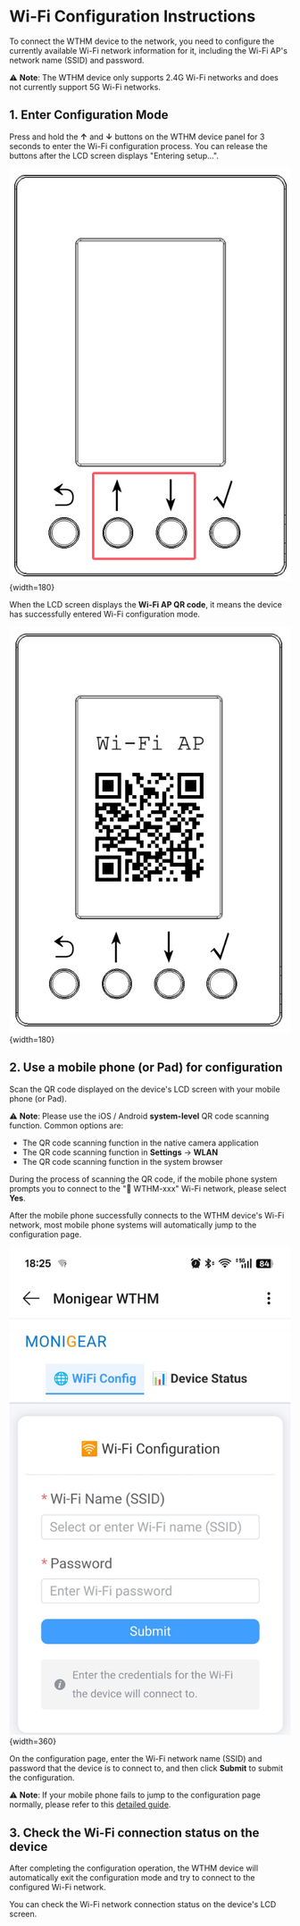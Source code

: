 # Wi-Fi Configuration Instructions

To connect the WTHM device to the network, you need to configure the currently available Wi-Fi network information for it, including the Wi-Fi AP's network name (SSID) and password.

⚠️ **Note**: The WTHM device only supports 2.4G Wi-Fi networks and does not currently support 5G Wi-Fi networks.

## 1. Enter Configuration Mode

Press and hold the **↑** and **↓** buttons on the WTHM device panel for 3 seconds to enter the Wi-Fi configuration process.
You can release the buttons after the LCD screen displays "Entering setup...".

![up-down-hold](images/up-down-hold.png){width=180}

When the LCD screen displays the **Wi-Fi AP QR code**, it means the device has successfully entered Wi-Fi configuration mode.

![Wi-Fi AP](images/wifi-ap.png){width=180}


## 2. Use a mobile phone (or Pad) for configuration

Scan the QR code displayed on the device's LCD screen with your mobile phone (or Pad).

⚠️ **Note**: Please use the iOS / Android **system-level** QR code scanning function. Common options are:

- The QR code scanning function in the native camera application
- The QR code scanning function in **Settings** -> **WLAN**
- The QR code scanning function in the system browser


During the process of scanning the QR code, if the mobile phone system prompts you to connect to the "🛜 WTHM-xxx" Wi-Fi network, please select **Yes**.

After the mobile phone successfully connects to the WTHM device's Wi-Fi network, most mobile phone systems will automatically jump to the configuration page.

![Wi-Fi config](images/wifi-config.jpeg){width=360}

On the configuration page, enter the Wi-Fi network name (SSID) and password that the device is to connect to, and then click **Submit** to submit the configuration.

⚠️ **Note**: If your mobile phone fails to jump to the configuration page normally, please refer to this [detailed guide](./detailed-instructions.md).

## 3. Check the Wi-Fi connection status on the device

After completing the configuration operation, the WTHM device will automatically exit the configuration mode and try to connect to the configured Wi-Fi network.

You can check the Wi-Fi network connection status on the device's LCD screen.
